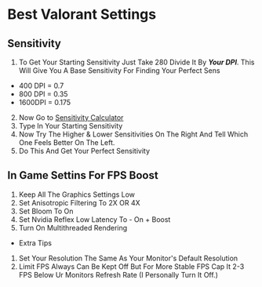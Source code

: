 # Best Valorant Settings

## Sensitivity
1. To Get Your Starting Sensitivity Just Take 280 Divide It By ***Your DPI***.
This Will Give You A Base Sensitivity For Finding Your Perfect Sens
- 400 DPI = 0.7
- 800 DPI = 0.35
- 1600DPI = 0.175

2. Now Go to [Sensitivity Calculator](https://jscalc.io/embed/vqOrqXRpMgmwb8tV)
3. Type In Your Starting Sensitivity
4. Now Try The Higher & Lower Sensitivities On The Right And Tell Which One Feels Better On The Left.
5. Do This And Get Your Perfect Sensitivity

## In Game Settins For FPS Boost
1. Keep All The Graphics Settings Low
2. Set Anisotropic Filtering To 2X OR 4X
3. Set Bloom To On
4. Set Nvidia Reflex Low Latency To - On + Boost
5. Turn On Multithreaded Rendering

- Extra Tips
1. Set Your Resolution The Same As Your Monitor's Default Resolution
2. Limit FPS Always Can Be Kept Off But For More Stable FPS Cap It 2-3 FPS Below Ur Monitors Refresh Rate
(I Personally Turn It Off.)
